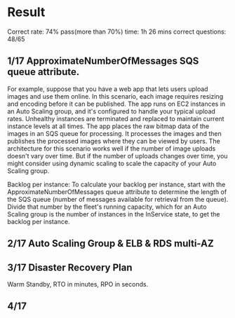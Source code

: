 # Result 
Correct rate: 74% pass(more than 70%)
time: 1h 26 mins
correct questions: 48/65

## 1/17 ApproximateNumberOfMessages SQS queue attribute.

For example, suppose that you have a web app that lets users upload images and use them online. In this scenario, each image requires resizing and encoding before it can be published. The app runs on EC2 instances in an Auto Scaling group, and it's configured to handle your typical upload rates. Unhealthy instances are terminated and replaced to maintain current instance levels at all times. The app places the raw bitmap data of the images in an SQS queue for processing. It processes the images and then publishes the processed images where they can be viewed by users. The architecture for this scenario works well if the number of image uploads doesn't vary over time. But if the number of uploads changes over time, you might consider using dynamic scaling to scale the capacity of your Auto Scaling group.

Backlog per instance: To calculate your backlog per instance, start with the ApproximateNumberOfMessages queue attribute to determine the length of the SQS queue (number of messages available for retrieval from the queue). Divide that number by the fleet's running capacity, which for an Auto Scaling group is the number of instances in the InService state, to get the backlog per instance.

## 2/17 Auto Scaling Group & ELB & RDS multi-AZ

## 3/17 Disaster Recovery Plan 

Warm Standby, RTO in minutes, RPO in seconds.

## 4/17 